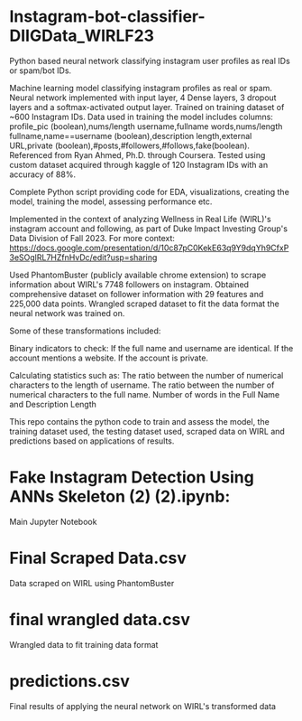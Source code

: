 # Instagram-bot-classifier-DIIGData_WIRLF23
Python based neural network classifying instagram user profiles as real IDs or spam/bot IDs.


Machine learning model classifying instagram profiles as real or spam. Neural network implemented with input layer, 4 Dense layers, 3 dropout layers and a softmax-activated output layer. Trained on training dataset of ~600 Instagram IDs. Data used in training the model includes columns: profile_pic (boolean),nums/length username,fullname words,nums/length fullname,name==username (boolean),description length,external URL,private (boolean),#posts,#followers,#follows,fake(boolean). Referenced from Ryan Ahmed, Ph.D. through Coursera. Tested using custom dataset acquired through kaggle of 120 Instagram IDs with an accuracy of 88%. 

Complete Python script providing code for EDA, visualizations, creating the model, training the model, assessing performance etc.

Implemented in the context of analyzing Wellness in Real Life (WIRL)'s instagram account and following, as part of Duke Impact Investing Group's Data Division of Fall 2023. For more context: https://docs.google.com/presentation/d/10c87pC0KekE63q9Y9dqYh9CfxP3eSOglRL7HZfnHvDc/edit?usp=sharing 

Used PhantomBuster (publicly available chrome extension) to scrape information about WIRL's 7748 followers on instagram. Obtained comprehensive dataset on follower information with 29 features and 225,000 data points. Wrangled scraped dataset to fit the data format the neural network was trained on. 

Some of these transformations included:

Binary indicators to check:
If the full name and username are identical.
If the account mentions a website.
If the account is private.

Calculating statistics such as:
The ratio between the number of numerical characters to the length of username.
The ratio between the number of numerical characters to the full name.
Number of words in the Full Name and Description Length 

This repo contains the python code to train and assess the model, the training dataset used, the testing dataset used, scraped data on WIRL and predictions based on applications of results. 

# Fake Instagram Detection Using ANNs Skeleton (2) (2).ipynb:
  Main Jupyter Notebook

# Final Scraped Data.csv
  Data scraped on WIRL using PhantomBuster

# final wrangled data.csv
  Wrangled data to fit training data format

# predictions.csv
  Final results of applying the neural network on WIRL's transformed data





